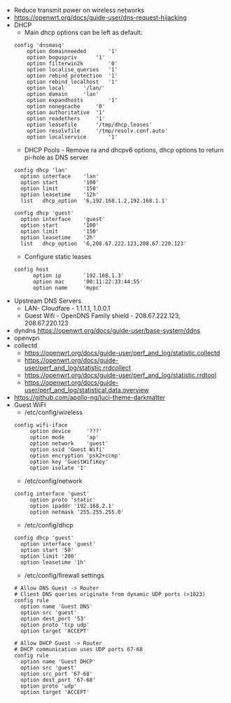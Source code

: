 * Reduce transmit power on wireless networks
* https://openwrt.org/docs/guide-user/dns-request-hijacking
* DHCP
  * Main dhcp options can be left as default:
  ```
  config 'dnsmasq'
	  option domainneeded		'1'
	  option boguspriv		'1'
	  option filterwin2k		'0'
	  option localise_queries	'1'
	  option rebind_protection	'1'
	  option rebind_localhost	'1'
	  option local		'/lan/'
	  option domain		'lan'
	  option expandhosts		'1'
	  option nonegcache		'0'
	  option authoritative	'1'
	  option readethers		'1'
	  option leasefile		'/tmp/dhcp.leases'
	  option resolvfile		'/tmp/resolv.conf.auto'
	  option localservice		'1'
  ```
  * DHCP Pools - Remove ra and dhcpv6 options, dhcp options to return pi-hole as DNS server
  ```
  config dhcp 'lan'
	option interface	'lan'
	option start		'100'
	option limit		'150'
	option leasetime	'12h'
	list   dhcp_option	'6,192.168.1.2,192.168.1.1'
	
  config dhcp 'guest'
	option interface	'guest'
	option start		'100'
	option limit		'150'
	option leasetime	'2h'
	list   dhcp_option	'6,208.67.222.123,208.67.220.123'
  ```
  * Configure static leases
  ```
  config host
        option ip       '192.168.1.3'
        option mac      '00:11:22:33:44:55'
        option name     'mypc'
  ```
* Upstream DNS Servers
  * LAN- Cloudfare - 1.1.1.1, 1.0.0.1
  * Guest Wifi - OpenDNS Family shield - 208.67.222.123, 208.67.220.123
* dyndns https://openwrt.org/docs/guide-user/base-system/ddns
* openvpn
* collectd
  * https://openwrt.org/docs/guide-user/perf_and_log/statistic.collectd
  * https://openwrt.org/docs/guide-user/perf_and_log/statistic.rrdcollect
  * https://openwrt.org/docs/guide-user/perf_and_log/statistic.rrdtool
  * https://openwrt.org/docs/guide-user/perf_and_log/statistical.data.overview
* https://github.com/apollo-ng/luci-theme-darkmatter
* Guest WiFI
  * /etc/config/wireless
  ```
  config wifi-iface
       option device     '???'
       option mode       'ap'
       option network    'guest'
       option ssid 'Guest Wifi'
       option encryption 'psk2+ccmp'
       option key 'GuestWifiKey'
       option isolate '1'
  ```  
  * /etc/config/network
  ```
  config interface 'guest'
       option proto 'static'
       option ipaddr '192.168.2.1'
       option netmask '255.255.255.0'
  ```
  * /etc/config/dhcp
  ```
  config dhcp 'guest'
    option interface 'guest'
    option start '50'
    option limit '200'
    option leasetime '1h'
  ```
  * /etc/config/firewall settings
  ```
  # Allow DNS Guest -> Router
  # Client DNS queries originate from dynamic UDP ports (>1023) 
  config rule
    option name 'Guest DNS'
    option src 'guest'
    option dest_port '53'
    option proto 'tcp udp'
    option target 'ACCEPT'
    
  # Allow DHCP Guest -> Router
  # DHCP communication uses UDP ports 67-68
  config rule
    option name 'Guest DHCP'
    option src 'guest'
    option src_port '67-68'
    option dest_port '67-68'
    option proto 'udp'
    option target 'ACCEPT'
  ```

